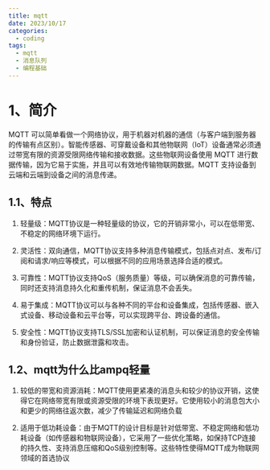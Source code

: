 ```yaml
---
title: mqtt
date: 2023/10/17
categories:
  - coding
tags:
  - mqtt
  - 消息队列
  - 编程基础
---
```

# 1、简介

MQTT 可以简单看做一个网络协议，用于机器对机器的通信（与客户端到服务器的传输有点区别）。智能传感器、可穿戴设备和其他物联网（IoT）设备通常必须通过带宽有限的资源受限网络传输和接收数据。这些物联网设备使用 MQTT 进行数据传输，因为它易于实施，并且可以有效地传输物联网数据。MQTT 支持设备到云端和云端到设备之间的消息传递。

## 1.1、特点

1. 轻量级：MQTT协议是一种轻量级的协议，它的开销非常小，可以在低带宽、不稳定的网络环境下运行。

2. 灵活性：双向通信，MQTT协议支持多种消息传输模式，包括点对点、发布/订阅和请求/响应等模式，可以根据不同的应用场景选择合适的模式。

3. 可靠性：MQTT协议支持QoS（服务质量）等级，可以确保消息的可靠传输，同时还支持消息持久化和重传机制，保证消息不会丢失。

4. 易于集成：MQTT协议可以与各种不同的平台和设备集成，包括传感器、嵌入式设备、移动设备和云平台等，可以实现跨平台、跨设备的通信。

5. 安全性：MQTT协议支持TLS/SSL加密和认证机制，可以保证消息的安全传输和身份验证，防止数据泄露和攻击。

## 1.2、mqtt为什么比ampq轻量

1. 较低的带宽和资源消耗：MQTT使用更紧凑的消息头和较少的协议开销，这使得它在网络带宽有限或资源受限的环境下表现更好。它使用较小的消息包大小和更少的网络往返次数，减少了传输延迟和网络负载
    
2. 适用于低功耗设备：由于MQTT的设计目标是针对低带宽、不稳定网络和低功耗设备（如传感器和物联网设备），它采用了一些优化策略，如保持TCP连接的持久性、支持消息压缩和QoS级别控制等。这些特性使得MQTT成为物联网领域的首选协议
